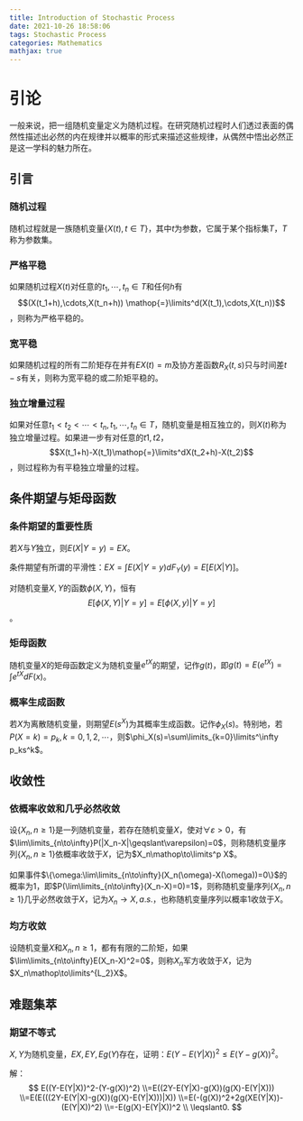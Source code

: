 ```yaml
---
title: Introduction of Stochastic Process
date: 2021-10-26 18:58:06
tags: Stochastic Process
categories: Mathematics 
mathjax: true
---
```


# 引论

一般来说，把一组随机变量定义为随机过程。在研究随机过程时人们透过表面的偶然性描述出必然的内在规律并以概率的形式来描述这些规律，从偶然中悟出必然正是这一学科的魅力所在。

<!--more-->

## 引言

### 随机过程

随机过程就是一族随机变量$\{X(t),t\in T\}$，其中$t$为参数，它属于某个指标集$T$，$T$称为参数集。

### 严格平稳 

如果随机过程$X(t)$对任意的$t_1,\cdots,t_n\in T$和任何$h$有$$(X(t_1+h),\cdots,X(t_n+h)) \mathop{=}\limits^d(X(t_1),\cdots,X(t_n))$$，则称为严格平稳的。

### 宽平稳

如果随机过程的所有二阶矩存在并有$EX(t)=m$及协方差函数$R_X(t,s)$只与时间差$t-s$有关，则称为宽平稳的或二阶矩平稳的。

### 独立增量过程

如果对任意$t_1<t_2<\cdots<t_n,t_1,\cdots,t_n\in T$，随机变量是相互独立的，则$X(t)$称为独立增量过程。如果进一步有对任意的$t1,t2$，$$X(t_1+h)-X(t_1)\mathop{=}\limits^dX(t_2+h)-X(t_2)$$，则过程称为有平稳独立增量的过程。

## 条件期望与矩母函数

### 条件期望的重要性质

若$X$与$Y$独立，则$E(X|Y=y)=EX$。

条件期望有所谓的平滑性：$EX=\int E(X|Y=y)dF_Y(y)=E[E(X|Y)]$。

对随机变量$X,Y$的函数$\phi(X,Y)$，恒有$$E[\phi(X,Y)|Y=y]=E[\phi(X,y)|Y=y]$$。

### 矩母函数

随机变量$X$的矩母函数定义为随机变量$e^{tX}$的期望，记作$g(t)$，即$g(t)=E(e^{tX})=\int e^{tX}dF(x)$。

### 概率生成函数

若$X$为离散随机变量，则期望$E(s^X)$为其概率生成函数。记作$\phi_X(s)$。特别地，若$P(X=k)=p_k,k=0,1,2,\cdots$，则$\phi_X(s)=\sum\limits_{k=0}\limits^\infty p_ks^k$。

## 收敛性

### 依概率收敛和几乎必然收敛

设$\{X_n,n\geqslant1\}$是一列随机变量，若存在随机变量$X$，使对$\forall \varepsilon>0$，有$\lim\limits_{n\to\infty}P(|X_n-X|\geqslant\varepsilon)=0$，则称随机变量序列$\{X_n,n\geqslant1\}$依概率收敛于$X$，记为$X_n\mathop\to\limits^p X$。

如果事件$\{\omega:\lim\limits_{n\to\infty}(X_n(\omega)-X(\omega))=0\}$的概率为$1$，即$P(\lim\limits_{n\to\infty}(X_n-X)=0)=1$，则称随机变量序列$\{X_n,n\geqslant1\}$几乎必然收敛于$X$，记为$X_n\to X,a.s.$，也称随机变量序列以概率$1$收敛于$X$。

### 均方收敛

设随机变量$X$和$X_n,n\geqslant1$，都有有限的二阶矩，如果$\lim\limits_{n\to\infty}E(X_n-X)^2=0$，则称$X_n$军方收敛于$X$，记为$X_n\mathop\to\limits^{L_2}X$。

## 难题集萃

### 期望不等式

$X,Y$为随机变量，$EX,EY,Eg(Y)$存在，证明：$E(Y-E(Y|X))^2\leqslant E(Y-g(X))^2$。

解：
$$
E((Y-E(Y|X))^2-(Y-g(X))^2)
\\=E((2Y-E(Y|X)-g(X))(g(X)-E(Y|X)))
\\=E(E(((2Y-E(Y|X)-g(X))(g(X)-E(Y|X)))|X))
\\=E(-(g(X))^2+2g(XE(Y|X))-(E(Y|X))^2)
\\=-E(g(X)-E(Y|X))^2
\\  \leqslant0.
$$
